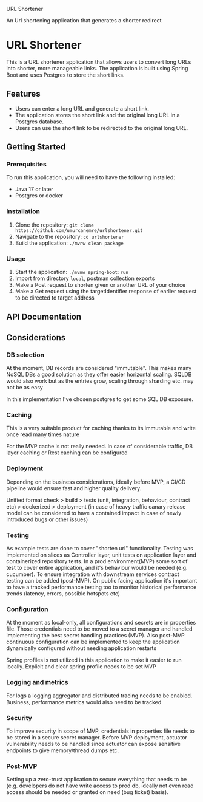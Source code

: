 URL Shortener

An Url shortening application that generates a shorter redirect

# URL Shortener

This is a URL shortener application that allows users to convert long URLs into shorter, more manageable links. The
application is built using Spring Boot and uses Postgres to store the short links.

## Features

* Users can enter a long URL and generate a short link.
* The application stores the short link and the original long URL in a Postgres database.
* Users can use the short link to be redirected to the original long URL.

## Getting Started

### Prerequisites

To run this application, you will need to have the following installed:

* Java 17 or later
* Postgres or docker

### Installation

1. Clone the repository: `git clone https://github.com/umurcanemre/urlshortener.git`
2. Navigate to the repository: `cd urlshortener`
3. Build the application: `./mvnw clean package`

### Usage

1. Start the application: `./mvnw spring-boot:run`
2. Import from directory `local`, postman collection exports
3. Make a Post request to shorten given or another URL of your choice
4. Make a Get request using the targetIdentifier response of earlier request to be directed to target address

## API Documentation

## Considerations

### DB selection

At the moment, DB records are considered "immutable". This makes many NoSQL DBs a good solution as they offer easier
horizontal scaling. SQLDB would also work but as the entries grow, scaling through sharding etc. may not be as easy

In this implementation I've chosen postgres to get some SQL DB exposure.

### Caching

This is a very suitable product for caching thanks to its immutable and write once read many times nature

For the MVP cache is not really needed. In case of considerable traffic, DB layer caching or Rest caching can be
configured

### Deployment

Depending on the business considerations, ideally before MVP, a CI/CD pipeline would ensure fast and higher quality
delivery.

Unified format check > build > tests (unit, integration, behaviour, contract etc) > dockerized > deployment (in case of
heavy traffic canary release model can be considered to have a contained impact in case of newly introduced bugs or
other issues)

### Testing

As example tests are done to cover "shorten url" functionality. Testing was implemented on slices as Controller layer,
unit tests on application layer and containerized repository tests. In a prod environment(MVP) some sort of test to
cover entire application, and it's behaviour would be needed (e.g. cucumber). To ensure integration with downstream
services contract testing can be added (post-MVP). On public facing application it's important to have a tracked
performance testing too to monitor historical performance trends (latency, errors, possible hotspots etc)

### Configuration

At the moment as local-only, all configurations and secrets are in properties file. Those credentials need to be moved
to a secret manager and handled implementing the best secret handling practices (MVP). Also post-MVP continuous
configuration can be implemented to keep the application dynamically configured without needing application restarts

Spring profiles is not utilized in this application to make it easier to run locally. Explicit and clear spring profile
needs to be set MVP

### Logging and metrics

For logs a logging aggregator and distributed tracing needs to be enabled. Business, performance metrics would also need
to be tracked

### Security

To improve security in scope of MVP, credentials in properties file needs to be stored in a secure secret manager. Before
MVP deployment, actuator vulnerability needs to be handled since actuator can expose sensitive endpoints to give
memory/thread dumps etc.

### Post-MVP

Setting up a zero-trust application to secure everything that needs to be (e.g. developers do not have write access to
prod db, ideally not even read access should be needed or granted on need (bug ticket) basis). 
